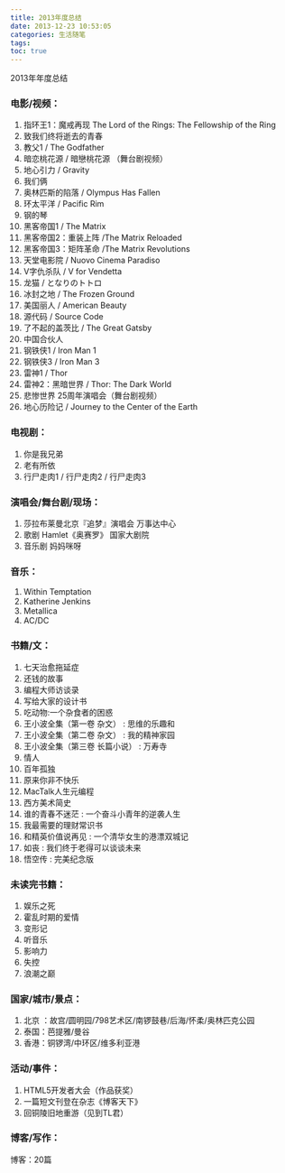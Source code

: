 ```yaml
---
title: 2013年度总结
date: 2013-12-23 10:53:05
categories: 生活随笔
tags:
toc: true
---
```


2013年年度总结

### 电影/视频：
1. 指环王1：魔戒再现 The Lord of the Rings: The Fellowship of the Ring    
2. 致我们终将逝去的青春    
3. 教父1 / The Godfather    
4. 暗恋桃花源 / 暗戀桃花源   （舞台剧视频）
5. 地心引力 / Gravity    
6. 我们俩  
7. 奥林匹斯的陷落 / Olympus Has Fallen
8. 环太平洋 / Pacific Rim    
9. 钢的琴    
10. 黑客帝国1 / The Matrix 
11. 黑客帝国2：重装上阵 /The Matrix Reloaded
12. 黑客帝国3：矩阵革命 /The Matrix Revolutions  
13. 天堂电影院 / Nuovo Cinema Paradiso    
14. V字仇杀队 / V for Vendetta    
15. 龙猫 / となりのトトロ    
16. 冰封之地 / The Frozen Ground    
17. 美国丽人 / American Beauty    
18. 源代码 / Source Code   
19. 了不起的盖茨比 / The Great Gatsby    
20. 中国合伙人   
21. 钢铁侠1 / Iron Man 1
22. 钢铁侠3 / Iron Man 3   
23. 雷神1 / Thor
24. 雷神2：黑暗世界 / Thor: The Dark World 
25. 悲惨世界 25周年演唱会（舞台剧视频）
26. 地心历险记 / Journey to the Center of the Earth

### 电视剧：
1. 你是我兄弟
2. 老有所依
3. 行尸走肉1 / 行尸走肉2 / 行尸走肉3

### 演唱会/舞台剧/现场：
1. 莎拉布莱曼北京『追梦』演唱会 万事达中心
2. 歌剧 Hamlet《奥赛罗》 国家大剧院
3. 音乐剧 妈妈咪呀 

### 音乐：
1. Within Temptation
2. Katherine Jenkins
3. Metallica
4. AC/DC

### 书籍/文：
1. 七天治愈拖延症
2. 还钱的故事
3. 编程大师访谈录
4. 写给大家的设计书
5. 吃动物:一个杂食者的困惑
6. 王小波全集（第一卷 杂文） : 思维的乐趣和
7. 王小波全集（第二卷 杂文） : 我的精神家园
8. 王小波全集（第三卷 长篇小说） : 万寿寺
9. 情人
10. 百年孤独
11. 原来你非不快乐
12. MacTalk人生元编程
13. 西方美术简史
14. 谁的青春不迷茫 : 一个奋斗小青年的逆袭人生
15. 我最需要的理财常识书
16. 和精英价值说再见 : 一个清华女生的港漂双城记
17. 如丧 : 我们终于老得可以谈谈未来
18. 悟空传 : 完美纪念版

### 未读完书籍：
1. 娱乐之死
2. 霍乱时期的爱情
3. 变形记
4. 听音乐
5. 影响力
6. 失控
7. 浪潮之巅

### 国家/城市/景点：
1. 北京 ：故宫/圆明园/798艺术区/南锣鼓巷/后海/怀柔/奥林匹克公园
2. 泰国：芭提雅/曼谷
3. 香港：铜锣湾/中环区/维多利亚港

### 活动/事件：
1. HTML5开发者大会（作品获奖）
2. 一篇短文刊登在杂志《博客天下》
3. 回铜陵旧地重游（见到TL君）

### 博客/写作：
博客：20篇      
